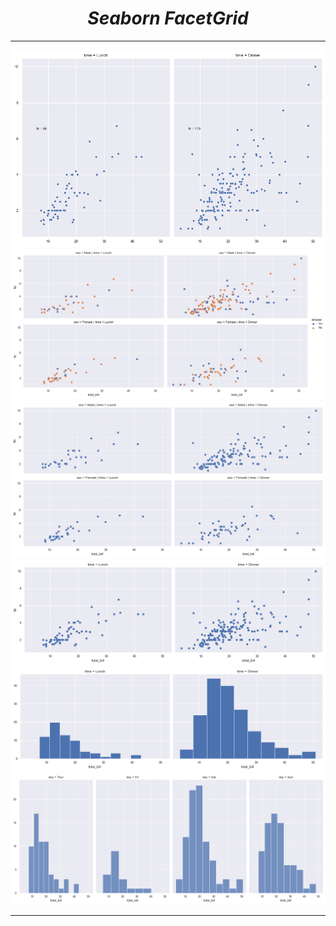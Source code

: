 <i><h1 align='center'>Seaborn FacetGrid</h1></i>
<hr>

![](Plots/scat4.png)
<br>
![](Plots/scat3.png)
<br>
![](Plots/scat2.png)
<br>
![](Plots/scat1.png)
<br>
![](Plots/hist1.png)
<br>
![](Plots/hist2.png)
<hr>
